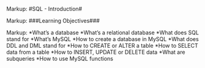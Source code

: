 Markup:	#SQL - Introduction#

Markup:	###Learning Objectives###

Markup: *What’s a database
	*What’s a relational database
	*What does SQL stand for
	*What’s MySQL
	*How to create a database in MySQL
	*What does DDL and DML stand for
	*How to CREATE or ALTER a table
	*How to SELECT data from a table
	*How to INSERT, UPDATE or DELETE data
	*What are subqueries
	*How to use MySQL functions